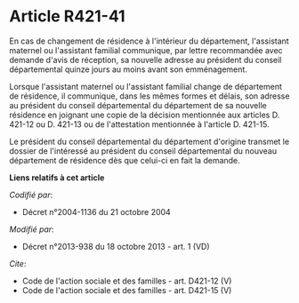 # Article R421-41

En cas de changement de résidence à l'intérieur du département, l'assistant maternel ou l'assistant familial communique, par
lettre recommandée avec demande d'avis de réception, sa nouvelle adresse au président du conseil départemental quinze jours
au moins avant son emménagement. 

Lorsque l'assistant maternel ou l'assistant familial change de département de résidence, il communique, dans les mêmes formes
et délais, son adresse au président du conseil départemental du département de sa nouvelle résidence en joignant une copie de
la décision mentionnée aux articles D. 421-12 ou D. 421-13 ou de l'attestation mentionnée à l'article D. 421-15. 

Le président du conseil départemental du département d'origine transmet le dossier de l'intéressé au président du conseil
départemental du nouveau département de résidence dès que celui-ci en fait la demande.

**Liens relatifs à cet article**

_Codifié par_:

  - Décret n°2004-1136 du 21 octobre 2004

_Modifié par_:

  - Décret n°2013-938 du 18 octobre 2013 - art. 1 (VD)

_Cite_:

  - Code de l'action sociale et des familles - art. D421-12 (V)
  - Code de l'action sociale et des familles - art. D421-15 (V)
